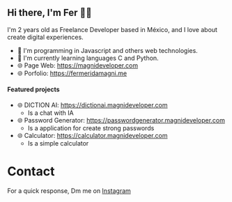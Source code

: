 ## Hi there, I'm Fer 👋🏻

I'm 2 years old as Freelance Developer based in México, and I love about create digital experiences.

- 👑 I'm programming in Javascript and others web technologies.
- 🌱 I'm currently learning languages C and Python.
- 🌐 Page Web: https://magnideveloper.com
- 🌐 Porfolio: https://fermeridamagni.me

#### Featured projects

- 🌐 DICTION AI: https://dictionai.magnideveloper.com
  - Is a chat with IA
- 🌐 Password Generator: https://passwordgenerator.magnideveloper.com
  - Is a application for create strong passwords
- 🌐 Calculator: https://calculator.magnideveloper.com
  - Is a simple calculator

# Contact

For a quick response, Dm me on [Instagram](https://instagram.com/fermeridamagni "@fermeridamagni")
